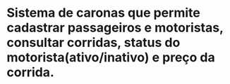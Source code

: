 # Sistema de caronas que permite cadastrar passageiros e motoristas, consultar corridas, status do  motorista(ativo/inativo) e preço da corrida.
